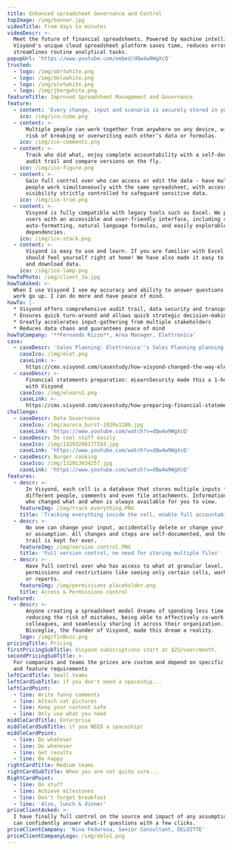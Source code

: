 ```yaml
---
title: Enhanced spreadsheet Governance and Control
topImage: /img/banner.jpg
videoTitle: From days to minutes
videoDescr: >-
  Meet the future of financial spreadsheets. Powered by machine intelligence,
  Visyond's unique cloud spreadsheet platform saves time, reduces errors and
  streamlines routine analytical tasks.
popupUrl: 'https://www.youtube.com/embed/dQw4w9WgXcQ'
trusted:
  - logo: /img/abrtwhite.png
  - logo: /img/delowhite.png
  - logo: /img/eletwhite.png
  - logo: /img/jbergwhite.png
featureTitle: Improved Spreadsheet Management and Governance
feature:
  - content: 'Every change, input and scenario is securely stored in your spra.'
    ico: /img/ico-cube.png
  - content: >-
      Multiple people can work together from anywhere on any device, without the
      risk of breaking or overwriting each other’s data or formulas.
    ico: /img/ico-comments.png
  - content: >-
      Track who did what, enjoy complete accountability with a self-documenting
      audit trail and compare versions on the fly.
    ico: /img/ico-figure.png
  - content: >-
      Gain full control over who can access or edit the data - have multiple
      people work simultaneously with the same spreadsheet, with access and
      visibility strictly controlled to safeguard sensitive data.
    ico: /img/ico-true.png
  - content: >-
      Visyond is fully compatible with legacy tools such as Excel. We provide
      users with an accessible and user-friendly interface, including cell
      auto-formatting, natural language formulas, and easily explorable cell
      dependencies.
    ico: /img/ico-stack.png
  - content: >-
      Visyond is easy to use and learn. If you are familiar with Excel then you
      should feel yourself right at home! We have also made it easy to import
      and download data. 
    ico: /img/ico-lamp.png
howToPhoto: /img/client_3a.jpg
howToAsked: >-
  When I use Visyond I see my accuracy and ability to answer questions about my
  work go up. I can do more and have peace of mind.
howTo: |-
  * Visyond offers comprehensive audit trail, data security and transparency 
  * Ensures quick turn-around and allows quick strategic decision-making 
  * Greatly accelerates input-gathering from multiple stakeholders 
  * Reduces data chaos and guarantees peace of mind
howToCompany: '**Fernando Rizzo**, Area Manager, Elettronica'
case:
  - caseDescr: 'Sales Planning: Elettronica''s Sales Planning planning from weeks to hours'
    caseIco: /img/elet.png
    caseLink: >-
      https://cms.visyond.com/casestudy/how-visyond-changed-the-way-elettronica-planned-their-sales-and-shortened-the-process-from-weeks-to-hours/
  - caseDescr: >-
      Financial statements preparation: eLearnSecurity made this a 1-hour job
      with Visyond
    caseIco: /img/elearn1.png
    caseLink: >-
      https://cms.visyond.com/casestudy/how-preparing-financial-statements-with-no-training-in-finance-became-a-1-hour-job/
challenge:
  - caseDescr: Data Governance
    caseIco: /img/aurora_burst-1920x1200.jpg
    caseLink: 'https://www.youtube.com/watch?v=dQw4w9WgXcQ'
  - caseDescr: Do cool stuff easily
    caseIco: /img/13293290177293.jpg
    caseLink: 'https://www.youtube.com/watch?v=dQw4w9WgXcQ'
  - caseDescr: Burger cooking
    caseIco: /img/132913034257.jpg
    caseLink: 'https://www.youtube.com/watch?v=dQw4w9WgXcQ'
features:
  - descr: >-
      In Visyond, each cell is a database that stores multiple inputs from
      different people, comments and even file attachments. Information about
      who changed what and when is always available for you to view.
    featureImg: /img/track everything.PNG
    title: 'Tracking everything inside the cell, enable full accountability'
  - descr: >-
      No one can change your input, accidentally delete or change your formula
      or assumption. All changes and steps are self-documented, and the audit
      trail is kept for ever.
    featureImg: /img/version control.PNG
    title: 'Full version control, no need for storing multiple files'
  - descr: >-
      Have full control over who has access to what at granular level. Manage
      permissions and restrictions like seeing only certain cells, worksheets,
      or reports.
    featureImg: /img/permissions placeholder.png
    title: Access & Permissions control
featured:
  - descr: >-
      Anyone creating a spreadsheet model dreams of spending less time on it,
      reducing the risk of mistakes, being able to effectively co-work with
      colleagues, and seamlessly sharing it across their organization. Gianluca
      Bisceglie, the founder of Visyond, made this dream a reality.
    logo: /img/finBuzz.png
pricingTitle: Pricing
firstPricingSubTitle: Visyond subscriptions start at $25/user/month.
secondPricingSubTitle: >-
  For companies and teams the prices are custom and depend on specific use cases
  and feature requirements
leftCardTitle: Small teams
leftCardSubTitle: if you don't need a spaceship...
leftCardPoint:
  - line: Write funny comments
  - line: Attach cat pictures
  - line: Keep your content safe
  - line: Only use what you need
middleCardTitle: Enterprise
middleCardSubTitle: if you NEED a spaceship!
middleCardPoint:
  - line: Do whatever
  - line: Do whenever
  - line: Get results
  - line: Be happy
rightCardTitle: Medium teams
rightCardSubTitle: When you are not quite sure...
RightCardPoint:
  - line: Do stuff
  - line: Achieve milestones
  - line: Don't forget breakfast
  - line: 'Also, lunch & dinner'
priceClientAsked: >-
  I have finally full control on the source and impact of any assumptions, and
  can confidently answer what-if questions with a few clicks.
priceClientCompany: 'Nina Fedorova, Senior Consultant, DELOITTE'
priceClientCompanyLogo: /img/delo1.png
---
```


